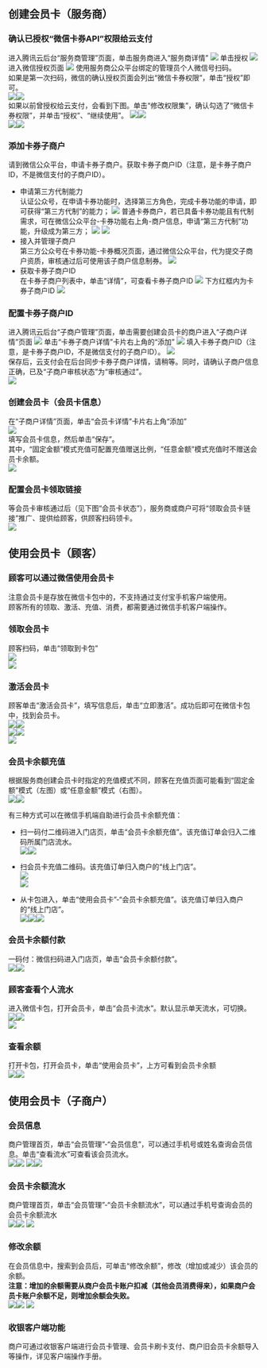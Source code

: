 ## 创建会员卡（服务商）

### 确认已授权“微信卡券API”权限给云支付
进入腾讯云后台“服务商管理”页面，单击服务商进入“服务商详情”
![](https://main.qcloudimg.com/raw/5843cb7b703f4b57d6bd5f0ce0ce1328.png)
单击授权
![](https://main.qcloudimg.com/raw/f7347f7010fcf60f5c760a3eec33f345.png)
进入微信授权页面
![](https://main.qcloudimg.com/raw/f1b9f42314328c2e8d5832fc98f0a800.png)
使用服务商公众平台绑定的管理员个人微信号扫码。         
如果是第一次扫码，微信的确认授权页面会列出“微信卡券权限”，单击“授权”即可。        
![](https://main.qcloudimg.com/raw/4ef7e3ed3f45d1a4d8fdc864fcc3f862.png)![](https://main.qcloudimg.com/raw/0f39fddafdd069468e4c4455e7aa81da.png)      
如果以前曾授权给云支付，会看到下图。单击“修改权限集”，确认勾选了“微信卡券权限”，并单击“授权”、“继续使用”。
![](https://main.qcloudimg.com/raw/c21c040d5a371d973b2b44ffa892a52b.png)![](https://main.qcloudimg.com/raw/4c8d69ca7fbb6e2347458ca1a8e88d5a.png)         
![](https://main.qcloudimg.com/raw/cecc47c2bf5c82854c101f3531a99a13.png)![](https://main.qcloudimg.com/raw/e9577530f38fcebb5654350d96ed18e8.png)               

### 添加卡券子商户       
请到微信公众平台，申请卡券子商户。获取卡券子商户ID（注意，是卡券子商户ID，不是微信支付的子商户ID）。
 - 申请第三方代制能力       
认证公众号，在申请卡券功能时，选择第三方角色，完成卡券功能的申请，即可获得“第三方代制”的能力；
![](https://main.qcloudimg.com/raw/b567149f0fc6940e91c03ffb08093ca5.png)
普通卡券商户，若已具备卡券功能且有代制需求，可在微信公众平台-卡券功能右上角-商户信息，申请“第三方代制”功能，升级成为第三方；
![](https://main.qcloudimg.com/raw/edb135a4854d772ce00eb840e78fec09.png)
![](https://main.qcloudimg.com/raw/8c88d2b3166d38351cc20a8c927d79ee.png)
 - 接入并管理子商户       
第三方公众号在卡券功能-卡券概况页面，通过微信公众平台，代为提交子商户资质，审核通过后可使用该子商户信息制券。
![](https://main.qcloudimg.com/raw/5cf18bf915c403d2665a0299e51567bf.png)
 - 获取卡券子商户ID     
在卡券子商户列表中，单击“详情”，可查看卡券子商户ID
 ![](https://main.qcloudimg.com/raw/1a057bd1e0cb30b0acd873b187eae534.png)
下方红框内为卡券子商户ID
 ![](https://main.qcloudimg.com/raw/dbaee01a32e733511d125131a70fdda5.png)   
 
### 配置卡券子商户ID       
进入腾讯云后台“子商户管理”页面，单击需要创建会员卡的商户进入“子商户详情”页面
 ![](https://main.qcloudimg.com/raw/bbb7e48f6515e55d93e13d1831129c88.png)
单击“卡券子商户详情”卡片右上角的“添加”
 ![](https://main.qcloudimg.com/raw/f48c7ee3e2cdb51fed4b4d6e8d056963.png)
填入卡券子商户ID（注意，是卡券子商户ID，不是微信支付的子商户ID）。
 ![](https://main.qcloudimg.com/raw/e10450d303b699288e4b44a33e56ef60.png)        
保存后，云支付会在后台同步卡券子商户详情，请稍等。同时，请确认子商户信息正确，已及“子商户审核状态”为“审核通过”。      
 ![](https://main.qcloudimg.com/raw/192dd57edfb756c313f01ee69d773b08.png)   
 
### 创建会员卡（会员卡信息）       
在“子商户详情”页面，单击“会员卡详情”卡片右上角“添加”               
 ![](https://main.qcloudimg.com/raw/1b90409ab45975ad87d3d7cc8af38988.png)                     
填写会员卡信息，然后单击“保存”。                   
其中，“固定金额”模式充值可配置充值赠送比例，“任意金额”模式充值时不赠送会员卡余额。               
 ![](https://main.qcloudimg.com/raw/d32a9457030b4392bcb576e7d7e37a5b.png)                

### 配置会员卡领取链接                
等会员卡审核通过后（见下图“会员卡状态”），服务商或商户可将“领取会员卡链接”推广、提供给顾客，供顾客扫码领卡。                  
![](https://main.qcloudimg.com/raw/e851d9eac005ebcb679de3a0f79eebd5.png)                 

## 使用会员卡（顾客）          
### 顾客可以通过微信使用会员卡             
注意会员卡是存放在微信卡包中的，不支持通过支付宝手机客户端使用。                 
顾客所有的领取、激活、充值、消费，都需要通过微信手机客户端操作。               

### 领取会员卡               
顾客扫码，单击“领取到卡包”	                    
![](https://main.qcloudimg.com/raw/92232ca29aa4b6e8abcfd31730b618c0.png)            
![](https://main.qcloudimg.com/raw/639f487cc024fec0eb1ef646076bcc32.png)           

### 激活会员卡           
顾客单击“激活会员卡”，填写信息后，单击“立即激活”。成功后即可在微信卡包中，找到会员卡。               
![](https://main.qcloudimg.com/raw/c1345bfbb6e69f6092525bce1a5bfeff.png)![](https://main.qcloudimg.com/raw/1f79bde945b4525660c265aa0ee5d729.png)          
![](https://main.qcloudimg.com/raw/e36cae73c54b1333e97b60d96f6b1c37.png)![](https://main.qcloudimg.com/raw/c846b2736b929c20e3571c0cc630ac49.png)            
![](https://main.qcloudimg.com/raw/4bd39f0fc4fbf623c133c1e7c8431ddb.png)                         

### 会员卡余额充值                  
根据服务商创建会员卡时指定的充值模式不同，顾客在充值页面可能看到“固定金额”模式（左图）或“任意金额”模式（右图）。                  
![](https://main.qcloudimg.com/raw/03ca64dcee7e49119fbabe79208f982e.png)![](https://main.qcloudimg.com/raw/74e8378e37c8121d2c3f9c70f74dcd36.png)               

有三种方式可以在微信手机端自助进行会员卡余额充值：                 
- 扫一码付二维码进入门店页，单击“会员卡余额充值”。该充值订单会归入二维码所属门店流水。       
 ![](https://main.qcloudimg.com/raw/2f9c79d6272420583f31c7f65518bf58.png)![](https://main.qcloudimg.com/raw/acd65d8cac4bce31abda965bbb614a17.png)                   

- 扫会员卡充值二维码。该充值订单归入商户的“线上门店”。                  
![](https://main.qcloudimg.com/raw/47526b632f1877ed80771f5521e470da.png)     
![](https://main.qcloudimg.com/raw/ae56d4134a933353abbeedcd031e92db.png)                

- 从卡包进入，单击“使用会员卡”-“会员卡余额充值”。该充值订单归入商户的“线上门店”。            
![](https://main.qcloudimg.com/raw/05cde959583e6b95232ae0d52fd0f7af.png)![](https://main.qcloudimg.com/raw/6cf4ef9a11b389aa4f15a1c9d168686e.png)![](https://main.qcloudimg.com/raw/40e2eaa23961cf7c45160b86839d59fb.png)                
  
### 会员卡余额付款      
一码付：微信扫码进入门店页，单击“会员卡余额付款”。                  
![](https://main.qcloudimg.com/raw/d0ce345128fbffd74eca375df5a93cf7.png)![](https://main.qcloudimg.com/raw/b8fce7ed754c4493a9e15b1388e74353.png)                

### 顾客查看个人流水      
进入微信卡包，打开会员卡，单击“会员卡流水”。默认显示单天流水，可切换。                
![](https://main.qcloudimg.com/raw/db3f2383f40898f0bde1fd7b6d1fb9ea.png)![](https://main.qcloudimg.com/raw/85cc659f21dc866826fc53061f2be5e4.png)    
![](https://main.qcloudimg.com/raw/3392555737cb67f60152788381a713a0.png)               
 
### 查看余额            
打开卡包，打开会员卡，单击“使用会员卡”，上方可看到会员卡余额                  
![](https://main.qcloudimg.com/raw/68ec7eda22dd529343af685ee05a541b.png)![](https://main.qcloudimg.com/raw/dd83b84c072b07928fd071d84acda424.png)                 

## 使用会员卡（子商户）             
### 会员信息       
商户管理首页，单击“会员管理”-“会员信息”，可以通过手机号或姓名查询会员信息。单击“查看流水”可查看该会员流水。                 
![](https://main.qcloudimg.com/raw/16dc7ae4b37a2ec0060aa8f7634f6634.png)![](https://main.qcloudimg.com/raw/5fe10dffa2e8f57b8d5730abe55e5bb8.png)
![](https://main.qcloudimg.com/raw/a897448a8f26e13ffde766072d66a021.png)![](https://main.qcloudimg.com/raw/d3008c47e497da28701bd15f2b930727.png)                  
   
### 会员卡余额流水        
商户管理首页，单击“会员管理”-“会员卡余额流水”，可以通过手机号查询会员的会员卡余额流水                 
![](https://main.qcloudimg.com/raw/0e791f0dd9ed76eec285d130bbcaa56c.png)![](https://main.qcloudimg.com/raw/0829ddb55ef112e2dc5e7b89432b7411.png)
![](https://main.qcloudimg.com/raw/e89399a3a934a7f7c0418e4aba038055.png)                   
 
### 修改余额       
在会员信息中，搜索到会员后，可单击“修改余额”，修改（增加或减少）该会员的余额。                  
**注意：增加的余额需要从商户会员卡账户扣减（其他会员消费得来），如果商户会员卡账户余额不足，则增加余额会失败。**                
![](https://main.qcloudimg.com/raw/44cb3baa11724f4cedd62287098b42a7.png)![](https://main.qcloudimg.com/raw/057e04e72638ec61ea65e5ce6c8ff590.png)
![](https://main.qcloudimg.com/raw/820807266525d22cd75026c89b110e0b.png)             
     
 
### 收银客户端功能                   
商户可通过收银客户端进行会员卡管理、会员卡刷卡支付、商户旧会员卡余额导入等操作，详见客户端操作手册。

